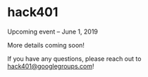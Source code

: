 # hack401

Upcoming event – June 1, 2019

More details coming soon! 

If you have any questions, please reach out to [hack401@googlegroups.com](mailto:hack401@googlegroups.com)!
